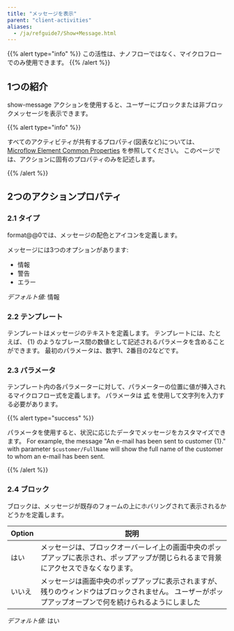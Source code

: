 ```yaml
---
title: "メッセージを表示"
parent: "client-activities"
aliases:
  - /ja/refguide7/Show+Message.html
---
```


{{% alert type="info" %}}
この活性は、ナノフローではなく、マイクロフローでのみ使用できます。
{{% /alert %}}

## 1つの紹介

show-message アクションを使用すると、ユーザーにブロックまたは非ブロックメッセージを表示できます。

{{% alert type="info" %}}

すべてのアクティビティが共有するプロパティ(図表など)については、 [Microflow Element Common Properties](microflow-element-common-properties) を参照してください。 このページでは、アクションに固有のプロパティのみを記述します。

{{% /alert %}}

## 2つのアクションプロパティ

### 2.1 タイプ

format@@0では、メッセージの配色とアイコンを定義します。

メッセージには3つのオプションがあります:

* 情報
* 警告
* エラー

_デフォルト値:_ 情報

### 2.2 テンプレート

テンプレートはメッセージのテキストを定義します。 テンプレートには、たとえば、 {1} のようなブレース間の数値として記述されるパラメータを含めることができます。 最初のパラメータは、数字1、2番目の2などです。

### 2.3 パラメータ

テンプレート内の各パラメーターに対して、パラメーターの位置に値が挿入されるマイクロフロー式を定義します。 パラメータは [式](expressions) を使用して文字列を入力する必要があります。

{{% alert type="success" %}}

パラメータを使用すると、状況に応じたデータでメッセージをカスタマイズできます。 For example, the message "An e-mail has been sent to customer {1}." with parameter `$customer/FullName` will show the full name of the customer to whom an e-mail has been sent.

{{% /alert %}}

### 2.4 ブロック

ブロックは、メッセージが既存のフォームの上にホバリングされて表示されるかどうかを定義します。

| Option | 説明                                                                           |
| ------ | ---------------------------------------------------------------------------- |
| はい     | メッセージは、ブロックオーバーレイ上の画面中央のポップアップに表示され、ポップアップが閉じられるまで背景にアクセスできなくなります。           |
| いいえ    | メッセージは画面中央のポップアップに表示されますが、残りのウィンドウはブロックされません。 ユーザーがポップアップオープンで何を続けられるようにしました |

_デフォルト値:_ はい
